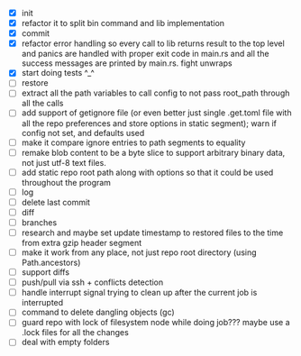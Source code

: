- [X] init
- [X] refactor it to split bin command and lib implementation
- [X] commit
- [X] refactor error handling so every call to lib returns result to the top level and panics are handled with proper exit code in main.rs and all the success messages are printed by main.rs. fight unwraps
- [X] start doing tests ^_^
- [ ] restore
- [ ] extract all the path variables to call config to not pass root_path through all the calls
- [ ] add support of getignore file (or even better just single .get.toml file with all the repo preferences and store options in static segment); warn if config not set, and defaults used
- [ ] make it compare ignore entries to path segments to equality
- [ ] remake blob content to be a byte slice to support arbitrary binary data, not just utf-8 text files.
- [ ] add static repo root path along with options so that it could be used throughout the program
- [ ] log
- [ ] delete last commit
- [ ] diff
- [ ] branches
- [ ] research and maybe set update timestamp to restored files to the time from extra gzip header segment
- [ ] make it work from any place, not just repo root directory (using Path.ancestors)
- [ ] support diffs
- [ ] push/pull via ssh + conflicts detection
- [ ] handle interrupt signal trying to clean up after the current job is interrupted
- [ ] command to delete dangling objects (gc)
- [ ] guard repo with lock of filesystem node while doing job??? maybe use a .lock files for all the changes
- [ ] deal with empty folders
